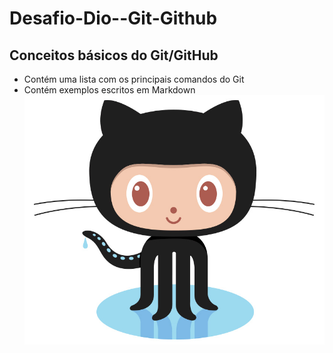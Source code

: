 # Desafio-Dio--Git-Github

## Conceitos básicos do Git/GitHub
 -  Contém uma lista com os principais comandos do Git
 -  Contém exemplos escritos em Markdown
![Logo GitHub](/src/Octocat.jpg)
